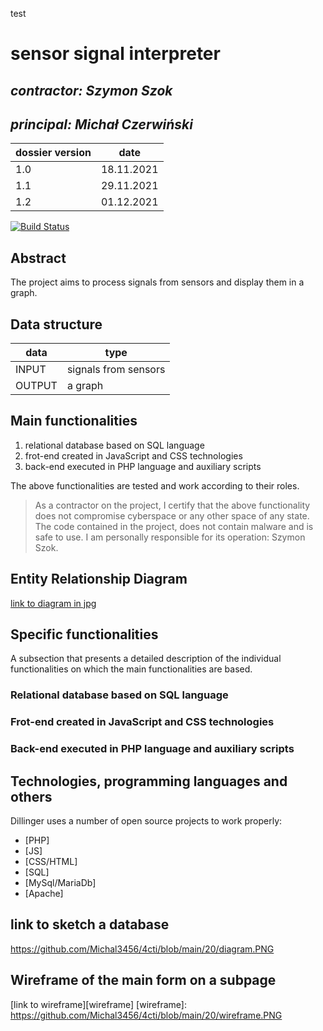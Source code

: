 test
# sensor signal interpreter

## _contractor: Szymon Szok_
## _principal: Michał Czerwiński_


| dossier version | date |
| ------ | ------ |
| 1.0 | 18.11.2021 |
|1.1|	29.11.2021|
|1.2|	01.12.2021|


[![Build Status](https://travis-ci.org/joemccann/dillinger.svg?branch=master)](https://travis-ci.org/joemccann/dillinger)

## Abstract 
The project aims to process signals from sensors and display them in a graph.

## Data structure

| data | type |
| ------ | ------ |
| INPUT | signals from sensors|
| OUTPUT | a graph|

## Main functionalities

1. relational database based on SQL language
1. frot-end created in JavaScript and CSS technologies
1. back-end executed in PHP language and auxiliary scripts

The above functionalities are tested and work according to their roles.

> As a contractor on the project, I certify that the above functionality 
> does not compromise cyberspace or any other space of any state. 
> The code contained in the project, does not contain malware and is safe to use. 
> I am personally responsible for its operation: Szymon Szok.
## Entity Relationship Diagram

[link to diagram in jpg][erd]

## Specific functionalities

A subsection that presents a detailed description of the individual functionalities on which the main functionalities are based.

### Relational database based on SQL language

### Frot-end created in JavaScript and CSS technologies

### Back-end executed in PHP language and auxiliary scripts

## Technologies, programming languages and others

Dillinger uses a number of open source projects to work properly:

- [PHP]
- [JS]
- [CSS/HTML]
- [SQL]
- [MySql/MariaDb]
- [Apache]

 [erd]: <https://github.com/Michal3456/example_project/blob/main/sprites/Untitled%20Diagram.jpg>
 
## link to sketch a database
<https://github.com/Michal3456/4cti/blob/main/20/diagram.PNG>

## Wireframe of the main form on a subpage

[link to wireframe][wireframe]
[wireframe]: <https://github.com/Michal3456/4cti/blob/main/20/wireframe.PNG>

